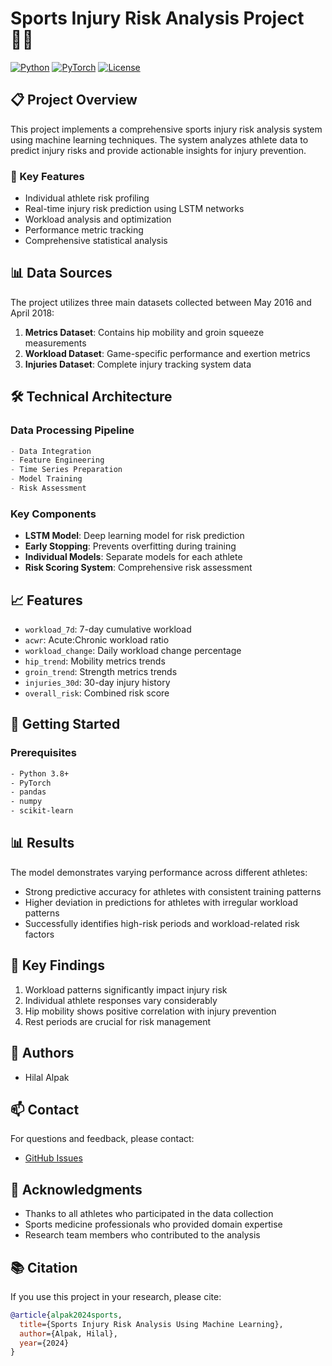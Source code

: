 # Sports Injury Risk Analysis Project 🏃‍♂️

[![Python](https://img.shields.io/badge/Python-3.8%2B-blue)]()
[![PyTorch](https://img.shields.io/badge/PyTorch-Latest-red)]()
[![License](https://img.shields.io/badge/License-MIT-green)]()

## 📋 Project Overview

This project implements a comprehensive sports injury risk analysis system using machine learning techniques. The system analyzes athlete data to predict injury risks and provide actionable insights for injury prevention.

### 🎯 Key Features

- Individual athlete risk profiling
- Real-time injury risk prediction using LSTM networks
- Workload analysis and optimization
- Performance metric tracking
- Comprehensive statistical analysis

## 📊 Data Sources

The project utilizes three main datasets collected between May 2016 and April 2018:

1. **Metrics Dataset**: Contains hip mobility and groin squeeze measurements
2. **Workload Dataset**: Game-specific performance and exertion metrics
3. **Injuries Dataset**: Complete injury tracking system data

## 🛠 Technical Architecture

### Data Processing Pipeline
```python
- Data Integration
- Feature Engineering
- Time Series Preparation
- Model Training
- Risk Assessment
```

### Key Components

- **LSTM Model**: Deep learning model for risk prediction
- **Early Stopping**: Prevents overfitting during training
- **Individual Models**: Separate models for each athlete
- **Risk Scoring System**: Comprehensive risk assessment

## 📈 Features

- `workload_7d`: 7-day cumulative workload
- `acwr`: Acute:Chronic workload ratio
- `workload_change`: Daily workload change percentage
- `hip_trend`: Mobility metrics trends
- `groin_trend`: Strength metrics trends
- `injuries_30d`: 30-day injury history
- `overall_risk`: Combined risk score

## 🚀 Getting Started

### Prerequisites

```bash
- Python 3.8+
- PyTorch
- pandas
- numpy
- scikit-learn
```

## 📊 Results

The model demonstrates varying performance across different athletes:
- Strong predictive accuracy for athletes with consistent training patterns
- Higher deviation in predictions for athletes with irregular workload patterns
- Successfully identifies high-risk periods and workload-related risk factors

## 📝 Key Findings

1. Workload patterns significantly impact injury risk
2. Individual athlete responses vary considerably
3. Hip mobility shows positive correlation with injury prevention
4. Rest periods are crucial for risk management

## 👥 Authors

- Hilal Alpak

## 📫 Contact

For questions and feedback, please contact:
- [GitHub Issues](https://github.com/yourusername/sports-injury-analysis/issues)

## 🙏 Acknowledgments

- Thanks to all athletes who participated in the data collection
- Sports medicine professionals who provided domain expertise
- Research team members who contributed to the analysis

## 📚 Citation

If you use this project in your research, please cite:
```bibtex
@article{alpak2024sports,
  title={Sports Injury Risk Analysis Using Machine Learning},
  author={Alpak, Hilal},
  year={2024}
}
```
